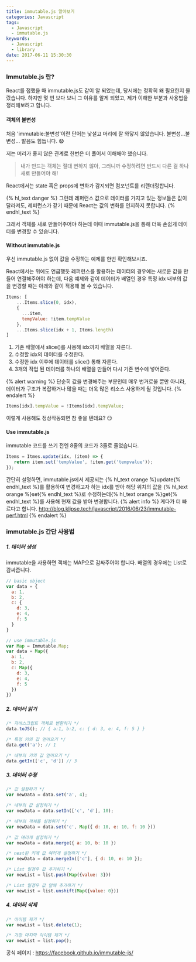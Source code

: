 ```yaml
---
title: immutable.js 알아보기
categories: Javascript
tags:
  - Javascript
  - immutable.js
keywords:
  - Javascript
  - library
date: 2017-06-11 15:30:30
---
```


### Immutable.js 란? 

React를 접했을 때 immutable.js도 같이 알 되었는데, 당시에는 정확히 왜 필요한지 몰랐습니다. 
하지만 몇 번 보다 보니 그 이유를 알게 되었고, 제가 이해한 부분과 사용법을 정리해보려고 합니다.

<!-- more -->

#### 객체의 불변성

처음 'immutable:불변성'이란 단어는 낯설고 머리에 잘 와닿지 않았습니다.
불변성...불변성... 발음도 힘듭니다. 😧

저는 머리가 좋지 않은 관계로 한번은 더 풀어서 이해해야 했습니다. 

> 내가 만드는 객체는 절대 변하지 않아, 그러니까 수정하려면 반드시 다른 걸 하나 새로 만들어야 해!

React에서는 state 혹은 props에 변화가 감지되면 컴포넌트를 리랜더링합니다.

{% hl_text danger %}
그런데 레퍼런스 값으로 데이터를 가지고 있는 정보들은 값이 달라져도, 레퍼런스가 같기 때문에 React는 값의 변화를 인지하지 못합니다.
{% endhl_text %}

그래서 객체를 새로 만들어주어야 하는데 이때 immutable.js을 통해 더욱 손쉽게 데이터를 변경할 수 있습니다.

#### Without immutable.js

우선 immutable.js 없이 값을 수정하는 예제를 한번 확인해보시죠.

React에서는 위에도 언급했듯 레퍼런스를 활용하는 데이터의 경우에는 새로운 값을 만들어 연결해주어야 하는데, 다음 예제와 같이 데이터가 배열인 경우 특정 idx 내부의 값을 변경할 때는 아래와 같이 적용해 볼 수 있습니다.

```javascript
Items: [
    ...Items.slice(0, idx),
    {
      ...item,
      tempValue: !item.tempValue
    },
    ...Items.slice(idx + 1, Items.length)
]
```

1. 기존 배열에서 slice()를 사용해 idx까지 배열을 자른다.
2. 수정할 idx의 데이터를 수정한다.
3. 수정한 idx 이후에 데이터를 slice() 통해 자른다.
4. 3개의 작업 된 데이터를 하나의 배열을 만들어 다시 기존 변수에 넣어준다.

{% alert warning %}
단순히 값을 변경해주는 부분인데 매우 번거로울 뿐만 아니라, 데이터가 구조가 복잡하거나 많을 때는 더욱 많은 리소스 사용하게 될 것입니다.
{% endalert %}


```javascript
Items[idx].tempValue = !Items[idx].tempValue;
```

이렇게 사용해도 정상작동되면 참 좋을 텐데요? 😏


#### Use immutable.js

immutable 코드를 쓰기 전엔 8줄의 코드가 3줄로 줄었습니다.

```javascript
Items = Itmes.update(idx, (item) => {
   return item.set('tempValue', !item.get('tempvalue')); 
});
```

간단히 설명하면, immutable.js에서 제공되는 {% hl_text orange %}update{% endhl_text %}를 활용하여 변경하고자 하는 idx를 받아 해당 위치의 값을 {% hl_text orange %}set{% endhl_text %}로 수정하는데{% hl_text orange %}get{% endhl_text %}를 사용해 현재 값을 받아 변경합니다.
{% alert info %}
게다가 더 빠르다고 합니다.
http://blog.klipse.tech/javascript/2016/06/23/immutable-perf.html
{% endalert %}
### immutable.js 간단 사용법

##### 1. 데이터 생성

immutable을 사용하면 객체는 MAP으로 감싸주어야 합니다.
배열의 경우에는 List로 감싸줍니다.

```javascript
// basic object
var data = {
  a: 1,
  b: 2,
  c: {
    d: 3,
    e: 4,
    f: 5
  }
}

// use immutable.js
var Map = Immutable.Map;
var data = Map({
  a: 1,
  b: 2,
  c: Map({
    d: 3,
    e: 4,
    f: 5
  })
})
```



##### 2. 데이터 읽기

```javascript
/* 자바스크립트 객체로 변환하기 */
data.toJS(); // { a:1, b:2, c: { d: 3, e: 4, f: 5 } }

/* 특정 키의 값 얻어오기 */
data.get('a'); // 1

/* 내부의 키의 값 얻어오기 */
data.getIn(['c', 'd']) // 3
```

##### 3. 데이터 수정

```javascript
/* 값 설정하기 */
var newData = data.set('a', 4);

/* 내부의 값 설정하기 */
var newData = data.setIn(['c', 'd'], 10);

/* 내부의 객체를 설정하기 */
var newData = data.set('c', Map({ d: 10, e: 10, f: 10 }))

/* 값 여러개 설정하기 */
var newData = data.merge({ a: 10, b: 10 })

/* nest된 키에 값 여러개 설정하기 */
var newData = data.mergeIn(['c'], { d: 10, e: 10 });

/* List 일경우 값 추가하기 */
var newList = list.push(Map({value: 3}))

/* List 일경우 값 앞에 추가하기 */
var newList = list.unshift(Map({value: 0}))
```

##### 4. 데이터 삭제 

```javascript
/* 아이템 제거 */
var newList = list.delete(1);

/* 가장 마지막 아이템 제거 */
var newList = list.pop();
```

공식 페이지 : https://facebook.github.io/immutable-js/






